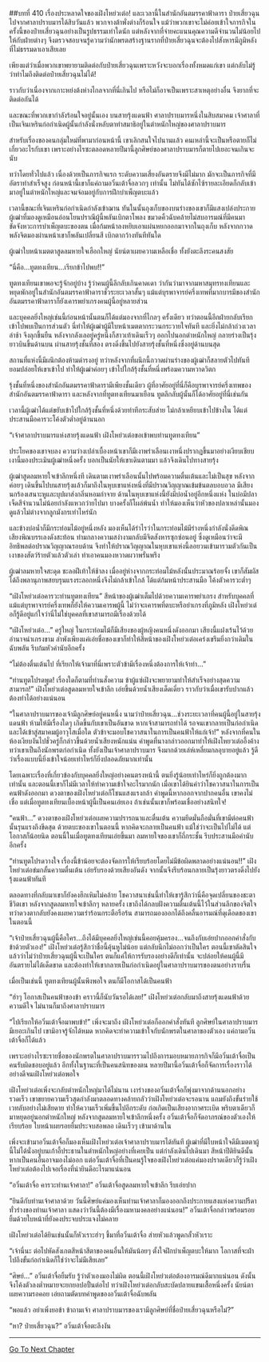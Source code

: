##บทที่ 410 เรื่องประหลาดใจของเฝิงโหย่วเต๋อ!
และเวลานี้ในสำนักอันตมรรคาฟ้าดารา ป๋ายเสี่ยวฉุนไปจากศาลาปราบมารได้สิบวันแล้ว พวกจางต้าพั่งต่างก็ร้อนใจ แม้ว่าพวกเขาจะไม่ค่อยเข้าใจภารกิจในครั้งนี้ของป๋ายเสี่ยวฉุนอย่างเป็นรูปธรรมเท่าใดนัก แต่หลังจากที่จ่ายคะแนนคุณความดีจำนวนไม่น้อยไปให้กับฝ่ายต่างๆ จึงตรวจสอบจนรู้ความว่านักพรตสร้างฐานรากที่ป๋ายเสี่ยวฉุนจะต้องไปสังหารมีภูมิหลังที่ไม่ธรรมดาเอาเสียเลย

เพียงแต่ว่าเมื่อพวกเขาพยายามติดต่อกับป๋ายเสี่ยวฉุนเพราะหวังจะบอกเรื่องทั้งหมดแก่เขา แต่กลับไม่รู้ว่าทำไมถึงติดต่อป๋ายเสี่ยวฉุนไม่ได้!

ราวกับว่าเนื่องจากเกาะหย่งต้งห่างไกลจากที่นี่เกินไป หรือไม่ก็อาจเป็นเพราะสาเหตุอย่างอื่น จึงยากที่จะติดต่อกันได้

และขณะที่พวกเขากำลังร้อนใจอยู่นั้นเอง บนสายรุ้งแดนฟ้า ศาลาปราบมารหนึ่งในสิบสมาคม เจ้าศาลาที่เป็นเจินเหรินก่อกำเนิดผู้นั้นกำลังนั่งหลับตาทำสมาธิอยู่ในตำหนักใหญ่ของศาลาปราบมาร

สำหรับเรื่องของคนกลุ่มใหม่ที่พามาก่อนหน้านี้ เขาเลิกสนใจไปนานแล้ว คนเหล่านี้จะเป็นหรือตายก็ไม่เกี่ยวอะไรกับเขา เพราะอย่างไรซะตลอดหลายปีมานี้ลูกศิษย์ของศาลาปราบมารก็ตายไปเยอะจนเกินจะนับ

ทว่าโดยทั่วไปแล้ว เนื่องด้วยเป็นภารกิจแรก ระดับความเสี่ยงอันตรายจึงมีไม่มาก มักจะเป็นภารกิจที่มีอัตราทำสำเร็จสูง ก่อนหน้านี้เขาก็แค่ถามอวิ๋นเต้าจื่อลวกๆ เท่านั้น ไม่ทันได้ซักไซ้รายละเอียดก็กลับเข้ามาอยู่ในตำหนักใหญ่และจมจ่อมอยู่กับการฝึกบำเพ็ญตบะแล้ว

เวลานี้ขณะที่เจินเหรินก่อกำเนิดกำลังเข้าฌาน ทันในนั้นถุงเก็บของบนร่างของเขาก็มีแสงเปล่งประกาย ผู้เฒ่าที่มองดูเหมือนอ่อนโยนปราณีผู้นี้พลันเบิกตาโพลง ขมวดคิ้วฉับคล้ายไม่สบอารมณ์ที่มีคนมาขัดจังหวะการบำเพ็ญตบะของตน เมื่อก้มหน้าลงหยิบเอาแผ่นหยกออกมาจากในถุงเก็บ หลังจากกวาดพลังจิตมองผ่านหน้าเขาก็พลันเปลี่ยนสี เบิกตากว้างทันทีทันใด

ผู้เฒ่าใบหน้าเมตตาสูดลมหายใจเฮือกใหญ่ นัยน์ตาเผยความเหลือเชื่อ ทั้งยังตะลึงระคนสงสัย

“นี่คือ...ทูตทงเทียน...เรียกข้าไปพบ!!”

ทูตทงเทียนเขาพอจะรู้จักอยู่บ้าง รู้ว่าคนผู้นี้ลึกลับเกินคาดเดา ว่ากันว่ามาจากมหาสมุทรทงเทียนและหยุดพักอยู่ในสำนักอันตมรรคาฟ้าดาราชั่วระยะเวลาสั้นๆ แม้แต่บุรพาจารย์ครึ่งเทพที่มากบารมีของสำนักอันตมรรคาฟ้าดาราก็ยังเคารพยำเกรงคนผู้นี้อยู่หลายส่วน

และบุคคลยิ่งใหญ่เช่นนี้ก่อนหน้านั้นตนก็ได้แต่มองจากที่ไกลๆ ครั้งเดียว ทว่าตอนนี้อีกฝ่ายกลับเรียกเข้าไปพบเป็นการส่วนตัว นี่ทำให้ผู้เฒ่าผู้มีใบหน้าเมตตากระวนกระวายใจทันที และยิ่งไม่กล้าถ่วงเวลาล่าช้า จึงลุกขึ้นยืน หลังจากลังเลอยู่ครู่หนึ่งก็สาวเท้าเดินเร็วๆ ออกไปนอกตำหนักใหญ่ กลายร่างเป็นรุ้งยาวบินขึ้นด้านบน ผ่านสายรุ้งชั้นที่สอง ตรงดิ่งขึ้นไปยังสายรุ้งชั้นที่หนึ่งซึ่งอยู่ด้านบนสุด

สถานที่แห่งนี้มีผนึกต้องห้ามดำรงอยู่ ทว่าหลังจากที่ผนึกนี้กวาดผ่านร่างของผู้เฒ่าก็สลายตัวไปทันที ยอมปล่อยให้เขาเข้าไป ทำให้ผู้เฒ่าค่อยๆ เข้าไปใกล้รุ้งชั้นที่หนึ่งพร้อมความหวาดวิตก

รุ้งชั้นที่หนึ่งของสำนักอันตมรรคาฟ้าดารามีเพียงชั้นเดียว ผู้ที่อาศัยอยู่ที่นี่ก็คือบุรพาจารย์ครึ่งเทพของสำนักอันตมรรคาฟ้าดารา และหลังจากที่ทูตทงเทียนมาเยือน ทูตลึกลับผู้นั้นก็ได้อาศัยอยู่ที่นี่เช่นกัน

เวลานี้ผู้เฒ่าได้แต่ขยับเข้าไปใกล้รุ้งชั้นที่หนึ่งด้วยท่าทีกระสับส่าย ไม่กล้าเหยียบเข้าไปข้างใน ได้แต่ประสานมือคารวะโค้งตัวต่ำอยู่ด้านนอก

“เจ้าศาลาปราบมารแห่งสายรุ้งแดนฟ้า เฝิงโหย่วเต๋อขอเข้าพบท่านทูตทงเทียน”

ประโยคของเขาจบลง ความว่างเปล่าเบื้องหน้าเขาก็มีเงาพร่าเลือนเงาหนึ่งปรากฏขึ้นมาอย่างเงียบเชียบ เงานี้มองประเมินผู้เฒ่าหนึ่งครั้ง บอกเป็นนัยให้เขาเดินตามมา แล้วจึงเดินไปทางสายรุ้ง

ผู้เฒ่าสูดลมหายใจเข้าลึกหนึ่งที เดินตามเงาพร่าเลือนนั้นไปพร้อมความตื่นเต้นและไม่เป็นสุข หลังจากค่อยๆ เดินขึ้นไปบนสายรุ้งแล้วก็มาถึงในหุบเขาแห่งหนึ่งที่มีปราณวิญญาณเข้มข้นตลบอบอวล มีเสียงนกร้องเสนาะหูและบุปผาส่งกลิ่นหอมกำจาย ด้านในหุบเขาแห่งนี้ยังมีบ่อน้ำอยู่อีกหนึ่งแห่ง ในบ่อมีปลาเจ็ดสีจำนวนไม่น้อยกำลังแหวกว่ายไปมา บางครั้งก็โผล่พ้นน้ำ ทำให้มองเห็นว่าหัวของปลาเหล่านั้นมองดูแล้วไม่ต่างจากลูกมังกรเท่าไหร่นัก

และข้างบ่อน้ำก็มีกระท่อมไม้อยู่หนึ่งหลัง มองเห็นได้รำไรว่าในกระท่อมไม้มีร่างหนึ่งกำลังนั่งดีดพิณ เสียงพิณบรรเลงดังสะท้อน ท่ามกลางความสง่างามกลับมีจิตสังหารซุกซ่อนอยู่ ซึ่งดูเหมือนว่าจะมีอิทธิพลต่อปราณวิญญาณรอบด้าน จึงทำให้ปราณวิญญาณในหุบเขาแห่งนี้ลอยวนเข้ามารวมตัวกันเป็นเงาของสัตว์ร้ายตัวแล้วตัวเล่า ทำเอาคนมองหวาดผวาพรั่นพรึง

ผู้เฒ่าลมหายใจสะดุด ชะลอฝีเท้าให้ช้าลง เมื่ออยู่ห่างจากกระท่อมไม้หลังนั้นประมาณร้อยจั้ง เขาก็สัมผัสได้ถึงพลานุภาพสยบรุนแรงระลอกหนึ่งจึงไม่กล้าเข้าใกล้ ได้แต่ก้มหน้าประสานมือ โค้งตัวคารวะต่ำๆ

“เฝิงโหย่วเต๋อคารวะท่านทูตทงเทียน” สีหน้าของผู้เฒ่าเต็มไปด้วยความเคารพยำเกรง สำหรับบุคคลที่แม้แต่บุรพาจารย์ครึ่งเทพก็ยังให้ความเคารพผู้นี้ ไม่ว่าจะเคารพที่ตบะหรือยำเกรงที่ภูมิหลัง เฝิงโหย่วเต๋อก็รู้ดีอยู่แก่ใจว่านี่ไม่ใช่บุคคลที่เขาสามารถมีเรื่องด้วยได้

“เฝิงโหย่วเต๋อ...” ครู่ใหญ่ ในกระท่อมไม้ก็มีเสียงของผู้หญิงคนหนึ่งดังออกมา เสียงนี้แฝงเร้นไว้ด้วยอำนาจน่าเกรงขาม ลำพังเพียงแค่เอ่ยชื่อของเขาก็ทำให้สีหน้าของเฝิงโหย่วเต๋อเคร่งเขรึมยิ่งกว่าเดิมในฉับพลัน รีบก้มหัวคำนับอีกครั้ง

“ไม่ต้องตื่นเต้นไป ที่เรียกให้เจ้ามาที่นี่เพราะตัวข้ามีเรื่องหนึ่งต้องการให้เจ้าทำ...”

“ท่านทูตโปรดพูด! เรื่องใดก็ตามที่ท่านสั่งความ ข้าผู้แซ่เฝิงจะพยายามทำให้สำเร็จอย่างสุดความสามารถ!” เฝิงโหย่วเต๋อสูดลมหายใจเข้าลึก เอ่ยขึ้นด้วยน้ำเสียงเด็ดเดี่ยว ราวกับว่าเมื่อเขารับปากแล้วต้องทำได้อย่างแน่นอน

“ในศาลาปราบมารของเจ้ามีลูกศิษย์อยู่คนหนึ่ง นามว่าป๋ายเสี่ยวฉุน...ช่วงระยะเวลาที่คนผู้นี้อยู่ในสายรุ้งแดนฟ้า ห้ามให้มีเรื่องใดๆ เกิดขึ้นกับเขาเป็นอันขาด หากเจ้าสามารถทำได้ รอจนเขากลายเป็นก่อกำเนิดและได้เข้าสู่สมาคมผู้อาวุโสเมื่อใด ตัวข้าจะมอบโชควาสนาในการเป็นคนฟ้าให้แก่เจ้า!” หลังจากที่คนในห้องเงียบงันไปชั่วครู่ก็กล่าวขึ้นด้วยน้ำเสียงหนักแน่น คำพูดที่นางกล่าวออกมาทำให้เฝิงโหยวเต๋ออึ้งค้าง ทว่าเขาเป็นถึงนักพรตก่อกำเนิด ทั้งยังเป็นเจ้าศาลาปราบมาร จึงมากด้วยเล่ห์เหลี่ยมกลอุบายอยู่แล้ว รู้ดีว่าเรื่องแบบนี้ยิ่งเข้าใจน้อยเท่าไหร่ก็ยิ่งปลอดภัยมากเท่านั้น

โดยเฉพาะเรื่องที่เกี่ยวข้องกับบุคคลยิ่งใหญ่อย่างคนตรงหน้านี้ ตนยิ่งรู้น้อยเท่าไหร่ก็ยิ่งถูกต้องมากเท่านั้น และตอนนี้เขาก็ไม่มีเวลาให้ทำความเข้าใจอะไรมากนัก เมื่อเขาได้ยินคำว่าโชควาสนาในการเป็นคนฟ้าดังออกมา ดวงตาของเฝิงโหย่วเต๋อก็โชนแสงแรงกล้า คำพูดนี้หากออกจากปากคนอื่น เขาคงไม่เชื่อ แต่เมื่อทูตทงเทียนเบื้องหน้าผู้นี้เป็นคนเอ่ยเอง ถ้าเช่นนั้นเขาก็พร้อมเชื่ออย่างสนิทใจ!

“คนฟ้า...” ดวงตาของเฝิงโหย่วเต๋อเผยความปรารถนาและตื่นเต้น ความยึดมั่นถือมั่นที่เขามีต่อคนฟ้านั้นรุนแรงถึงขีดสุด ด้วยตบะของเขาในตอนนี้ หากคิดจะกลายเป็นคนฟ้า แม้ใช่ว่าจะเป็นไปไม่ได้ แต่โอกาสก็น้อยนิด ตอนนี้ในเมื่อทูตทงเทียนเอ่ยขึ้นมา ลมหายใจของเขาก็ถี่กระชั้น รีบประสานมือคำนับอีกครั้ง

“ท่านทูตโปรดวางใจ เรื่องนี้ข้าน้อยจะต้องจัดการให้เรียบร้อยโดยไม่มีข้อผิดพลาดอย่างแน่นอน!!” เฝิงโหย่วเต๋อข่มกลั้นความตื่นเต้น เอ่ยรับรองด้วยเสียงอันดัง จากนั้นจึงรีบร้อนกลายเป็นรุ้งยาวตรงดิ่งไปยังรุ้งแดนฟ้าทันที

ตลอดทางที่กลับมาเขาก็ยังคงฮึกเหิมไม่คล้าย โชควาสนาเช่นนี้ทำให้เขารู้สึกว่านี่คือจุดเปลี่ยนของชะตาชีวิตเขา หลังจากสูดลมหายใจเข้าลึกๆ หลายครั้ง เขาถึงได้กลบฝังความตื่นเต้นนี้ไว้ในส่วนลึกของจิตใจ ทว่าดวงตากลับยังคงเผยความเร่าร้อนกระตือรือร้น สามารถมองออกได้ถึงคลื่นอารมณ์ที่ดุเดือดของเขาในตอนนี้

“เจ้าป๋ายเสี่ยวฉุนผู้นี้คือใคร...ถึงได้มีบุคคลยิ่งใหญ่เช่นนี้คอยคุ้มครอง...จนถึงกับเอ่ยปากออกคำสั่งกับข้าด้วยตัวเอง!” เฝิงโหย่วเต๋อรู้สึกว่าชื่อนี้คุ้นหูไม่น้อย แต่กลับนึกไม่ออกว่าเป็นใคร ตอนนี้เขาตัดสินใจแล้วว่าไม่ว่าป๋ายเสี่ยวฉุนผู้นี้จะเป็นใคร ตนก็แค่ให้การรับรองอย่างดีก็เท่านั้น จะปล่อยให้คนผู้นี้มีอันตรายไม่ได้เด็ดขาด และต้องทำให้เขากลายเป็นก่อกำเนิดอยู่ในศาลาปราบมารของตนอย่างราบรื่น

เมื่อเป็นเช่นนี้ ทูตทงเทียนผู้นั้นพึงพอใจ ตนก็มีโอกาสได้เป็นคนฟ้า

“ฮ่าๆ โอกาสเป็นคนฟ้าของข้า คราวนี้ก็นับวันรอได้เลย!” เฝิงโหย่วเต๋อกลับมาถึงสายรุ้งแดนฟ้าด้วยความดีใจ ไม่นานก็มาถึงศาลาปราบมาร

“ไปเรียกให้อวิ๋นเต้าจื่อมาพบข้า!” เพิ่งจะมาถึง เฝิงโหย่วเต๋อก็ออกคำสั่งทันที ลูกศิษย์ในศาลาปราบมารมีเยอะเกินไป เขามิอาจรู้จักได้หมด หากคิดจะทำความเข้าใจกับนักพรตในศาลาของตัวเอง แค่ถามอวิ๋นเต้าจื่อก็ได้แล้ว

เพราะอย่างไรซะรายชื่อของนักพรตในศาลาปราบมารรวมไปถึงการมอบหมายภารกิจก็มีอวิ๋นเต้าจื่อเป็นคนรับผิดชอบอยู่แล้ว อีกทั้งในฐานะที่เป็นคนสนิทของตน หลายปีมานี้อวิ๋นเต้าจื่อก็จัดการเรื่องราวได้อย่างดีจนเฝิงโหย่วเต๋อพอใจ

เฝิงโหย่วเต๋อเพิ่งจะกลับตำหนักใหญ่มาได้ไม่นาน เงาร่างของอวิ๋นเต้าจื่อก็พุ่งมาจากด้านนอกอย่างรวดเร็ว เขาขยายความเร็วสุดกำลังมาตลอดทางคล้ายกลัวว่าเฝิงโหย่วเต๋อจะรอนาน แถมยังถึงขั้นร่ายใช้เวทลับอย่างไม่เสียดาย ทำให้ความเร็วเพิ่มขึ้นไปอีกระดับ ก่อเกิดเป็นเสียงอากาศระเบิด พริบตาเดียวก็มาหยุดอยู่นอกตำหนักใหญ่ หลังจากสูดลมหายใจเข้าลึกหนึ่งครั้ง อวิ๋นเต้าจื่อก็จัดอาภรณ์ของตัวเองให้เรียบร้อย ใบหน้าเผยรอยยิ้มประจบสอพลอ เดินเร็วๆ เข้ามาด้านใน

เพิ่งจะเข้ามาอวิ๋นเต้าจื่อก็มองเห็นเฝิงโหย่วเต๋อเจ้าศาลาปราบมารได้ทันที ผู้เฒ่าที่มีใบหน้าใจดีมีเมตตาผู้นี้ไม่ได้นั่งอยู่บนเก้าอี้ประธานในตำหนักใหญ่อย่างที่เคยเป็น แต่กำลังเดินไปเดินมา สีหน้าปีติยินดีนั้นหากเป็นคนอื่นอาจมองไม่ออก แต่อวิ๋นเต้าจื่อที่เป็นคนรู้ใจของเฝิงโหย่วเต๋อแค่มองปราดเดียวก็รู้ว่าเฝิงโหย่วเต๋อต้องไปเจอเรื่องที่น่ายินดีอะไรมาแน่นอน

“อวิ๋นเต้าจื่อ คารวะท่านเจ้าศาลา!” อวิ๋นเต้าจื่อสูดลมหายใจเข้าลึก รีบเอ่ยปาก

“ยินดีกับท่านเจ้าศาลาด้วย วันนี้ศิษย์แค่มองเห็นท่านเจ้าศาลาก็มองออกถึงประกายแสงแห่งความปรีดาทั่วร่างของท่านเจ้าศาลา แสดงว่าวันนี้ต้องมีเรื่องมหามงคลอย่างแน่นอน!” อวิ๋นเต้าจื่อกล่าวพร้อมรอยยิ้มด้วยใบหน้าที่ยังคงประจบประแจงไม่คลาย

เฝิงโหย่วเต๋อได้ยินเช่นนั้นก็หัวเราะฮ่าๆ ชี้มาที่อวิ๋นเต้าจื่อ ส่ายหัวแล้วพูดกลั้วหัวเราะ

“เจ้านี่นะ ต่อไปหัดสังเกตสีหน้าสีตาของคนอื่นให้มันน้อยๆ ตั้งใจฝึกบำเพ็ญตบะให้มาก โอกาสที่จะฝ่าไปถึงขั้นก่อกำเนิดก็ใช่ว่าจะไม่มีเสียเลย”

“ศิษย์...” อวิ๋นเต้าจื่อยิ้มรับ รู้ว่าตัวเองมองไม่ผิด ตอนนี้เฝิงโหย่วเต๋อต้องอารมณ์ดีมากแน่นอน ดังนั้นจึงโค้งตัวลงต่ำหมายจะยกยอปอปั้นต่อไป ทว่าเฝิงโหย่วเต๋อกลับสะบัดปลายแขนเสื้อหนึ่งครั้ง นัยน์ตาเผยความรอคอย เอ่ยถามตัดบทคำพูดของอวิ๋นเต้าจื่อฉับพลัน

“พอแล้ว อย่าเพิ่งยอข้า ข้าถามเจ้า ศาลาปราบมารของเรามีลูกศิษย์ที่ชื่อป๋ายเสี่ยวฉุนหรือไม่?”

“หา? ป๋ายเสี่ยวฉุน?” อวิ๋นเต้าจื่อตะลึงงัน

------




[Go To Next Chapter]( ./33.md)